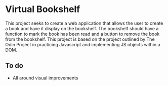 <h1>Virtual Bookshelf</h1>
This project seeks to create a web application that allows the user to create a book and have it display on the bookshelf. The bookshelf should have a function to mark the book has been read and a button to remove the book from the bookshelf. This project is based on the project outlined by The Odin Project in practicing Javascript and implementing JS objects within a DOM.

<h2>To do</h2>
<ul>
    <li>All around visual improvements</li>
</ul>